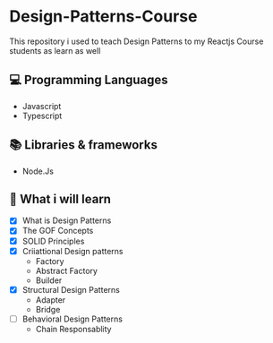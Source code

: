 # Design-Patterns-Course

This repository i used to teach Design Patterns to my Reactjs Course students as learn as well

## 💻 Programming Languages

- Javascript
- Typescript


## 📚 Libraries & frameworks

- Node.Js

## 🧠 What i will learn


- [X] What is Design Patterns
- [X] The GOF Concepts
- [X] SOLID Principles
- [X] Criiattional Design patterns
  - Factory
  - Abstract Factory
  - Builder
- [x] Structural Design Patterns
  - Adapter
  - Bridge
- [ ] Behavioral Design Patterns
  - Chain Responsablity


